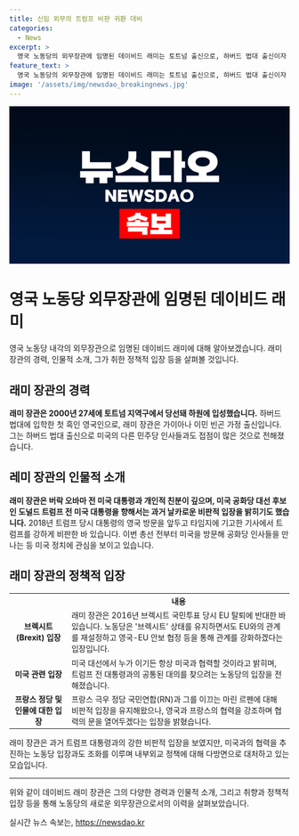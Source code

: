 ```yaml
---
title: 신임 외무의 트럼프 비판 귀환 대비
categories:
  - News
excerpt: >
  영국 노동당의 외무장관에 임명된 데이비드 래미는 토트넘 출신으로, 하버드 법대 출신이자 영국의 첫 흑인 영국인이다. 미국과의 관계에서는 과거 트럼프 대통령을 강하게 비판했으며, 현재 공화당과의 접점도 많다고 전해졌다. 그는 프랑스 극우 정당인 국민연합에 대해 비판적 입장을 보여왔지만, 프랑스를 영국의 가까운 동맹으로 여기며 협력 의사를 밝히기도 했다. 그의 이전 행적과 관련해 이목을 끌 수 있는 요약문이다.
feature_text: >
  영국 노동당의 외무장관에 임명된 데이비드 래미는 토트넘 출신으로, 하버드 법대 출신이자 영국의 첫 흑인 영국인이다. 미국과의 관계에서는 과거 트럼프 대통령을 강하게 비판했으며, 현재 공화당과의 접점도 많다고 전해졌다. 그는 프랑스 극우 정당인 국민연합에 대해 비판적 입장을 보여왔지만, 프랑스를 영국의 가까운 동맹으로 여기며 협력 의사를 밝히기도 했다. 그의 이전 행적과 관련해 이목을 끌 수 있는 요약문이다.
image: '/assets/img/newsdao_breakingnews.jpg'
---
```


<p><img src="/assets/img/newsdao_breakingnews.jpg" alt="bookingtag 속보" /></p>

<h1>영국 노동당 외무장관에 임명된 데이비드 래미</h1>

<p data-ke-size="size16">영국 노동당 내각의 외무장관으로 임명된 데이비드 래미에 대해 알아보겠습니다. 래미 장관의 경력, 인물적 소개, 그가 취한 정책적 입장 등을 살펴볼 것입니다.</p>

<h2 data-ke-size="size26">래미 장관의 경력</h2>

<p><b>래미 장관은 2000년 27세에 토트넘 지역구에서 당선돼 하원에 입성했습니다.</b> 하버드 법대에 입학한 첫 흑인 영국인으로, 래미 장관은 가이아나 이민 빈곤 가정 출신입니다. 그는 하버드 법대 출신으로 미국의 다른 민주당 인사들과도 접점이 많은 것으로 전해졌습니다. </p>

<h2 data-ke-size="size26">레미 장관의 인물적 소개</h2>

<p><b>래미 장관은 버락 오바마 전 미국 대통령과 개인적 친분이 깊으며, 미국 공화당 대선 후보인 도널드 트럼프 전 미국 대통령을 향해서는 과거 날카로운 비판적 입장을 밝히기도 했습니다.</b> 2018년 트럼프 당시 대통령의 영국 방문을 앞두고 타임지에 기고한 기사에서 트럼프를 강하게 비판한 바 있습니다. 이번 총선 전부터 미국을 방문해 공화당 인사들을 만나는 등 미국 정치에 관심을 보이고 있습니다.</p>

<h2 data-ke-size="size26">래미 장관의 정책적 입장</h2>

<table>
  <tr>
    <th>&nbsp;</th>
    <th>내용</th>
  </tr>
  <tr>
    <td style="text-align: center; height: 17px;"><b>브렉시트(Brexit) 입장</b></td>
    <td>래미 장관은 2016년 브렉시트 국민투표 당시 EU 탈퇴에 반대한 바 있습니다. 노동당은 '브렉시트' 상태를 유지하면서도 EU와의 관계를 재설정하고 영국-EU 안보 협정 등을 통해 관계를 강화하겠다는 입장입니다.</td>
  </tr>
  <tr>
    <td style="text-align: center; height: 17px;"><b>미국 관련 입장</b></td>
    <td>미국 대선에서 누가 이기든 항상 미국과 협력할 것이라고 밝히며, 트럼프 전 대통령과의 공통된 대의를 찾으려는 노동당의 입장을 전해졌습니다.</td>
  </tr>
  <tr>
    <td style="text-align: center; height: 17px;"><b>프랑스 정당 및 인물에 대한 입장</b></td>
    <td>프랑스 극우 정당 국민연합(RN)과 그를 이끄는 마린 르펜에 대해 비판적 입장을 유지해왔으나, 영국과 프랑스의 협력을 강조하며 협력의 문을 열어두겠다는 입장을 밝혔습니다.</td>
  </tr>
</table>

<p data-ke-size="size16">래미 장관은 과거 트럼프 대통령과의 강한 비판적 입장을 보였지만, 미국과의 협력을 추진하는 노동당 입장과도 조화를 이루며 내부외교 정책에 대해 다방면으로 대처하고 있는 모습입니다.</p>

<hr>

<p data-ke-size="size16">위와 같이 데이비드 래미 장관은 그의 다양한 경력과 인물적 소개, 그리고 취향과 정책적 입장 등을 통해 노동당의 새로운 외무장관으로서의 이력을 살펴보았습니다.</p>
실시간 뉴스 속보는, <a href="https://newsdao.kr" rel="dofollow">https://newsdao.kr</a>


